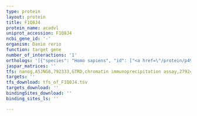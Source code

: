 ```yaml
---
type: protein
layout: protein
title: F1Q8J4
protein_name: acadvl
uniprot_accession: F1Q8J4
ncbi_gene_id: '-'
organism: Danio rerio
function: target gene
number_of_interactions: '1'
orthologs: '[{"species": "Homo sapiens", "id": ["<a href=\"/protein/p49748\">P49748</a>"]}, {"species": "Mus musculus", "id": ["<a href=\"/protein/p50544\">P50544</a>"]}, {"species": "Rattus norvegicus", "id": ["<a href=\"/protein/q5m9h2\">Q5M9H2</a>"]}, {"species": "Drosophila melanogaster", "id": ["<a href=\"/protein/a1zbj2\">A1ZBJ2</a>"]}, {"species": "Caenorhabditis elegans", "id": ["<a href=\"/protein/q19057\">Q19057</a>"]}]'
jaspar_matrices: ''
tfs: nanog,A5JNG8,792333,GTRD,chromatin immunoprecipitation assay,27924024%5Buid%5D,No
targets: ''
tfs_download: tfs_of_F1Q8J4.tsv
targets_download: ''
bindingSites_download: ''
binding_sites_ls: ''

---
```

